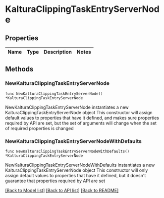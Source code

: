 # KalturaClippingTaskEntryServerNode

## Properties

Name | Type | Description | Notes
------------ | ------------- | ------------- | -------------

## Methods

### NewKalturaClippingTaskEntryServerNode

`func NewKalturaClippingTaskEntryServerNode() *KalturaClippingTaskEntryServerNode`

NewKalturaClippingTaskEntryServerNode instantiates a new KalturaClippingTaskEntryServerNode object
This constructor will assign default values to properties that have it defined,
and makes sure properties required by API are set, but the set of arguments
will change when the set of required properties is changed

### NewKalturaClippingTaskEntryServerNodeWithDefaults

`func NewKalturaClippingTaskEntryServerNodeWithDefaults() *KalturaClippingTaskEntryServerNode`

NewKalturaClippingTaskEntryServerNodeWithDefaults instantiates a new KalturaClippingTaskEntryServerNode object
This constructor will only assign default values to properties that have it defined,
but it doesn't guarantee that properties required by API are set


[[Back to Model list]](../README.md#documentation-for-models) [[Back to API list]](../README.md#documentation-for-api-endpoints) [[Back to README]](../README.md)


